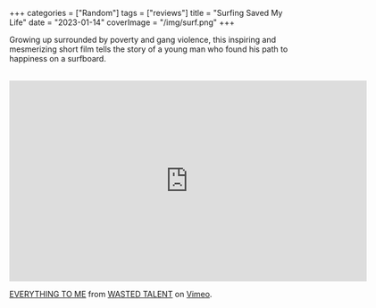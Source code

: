 +++
categories = ["Random"]
tags = ["reviews"]
title = "Surfing Saved My Life"
date = "2023-01-14"
coverImage = "/img/surf.png"
+++

Growing up surrounded by poverty and gang violence, this inspiring and mesmerizing short film tells the story of a young man who found his path to happiness on a surfboard.

<!--more-->

<br>

<iframe src="https://player.vimeo.com/video/771088289?h=4ec6b326d5" width="640" height="360" frameborder="0" allow="autoplay; fullscreen; picture-in-picture" allowfullscreen></iframe>
<p><a href="https://vimeo.com/771088289">EVERYTHING TO ME</a> from <a href="https://vimeo.com/wastedtalent">WASTED TALENT</a> on <a href="https://vimeo.com">Vimeo</a>.</p>

